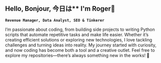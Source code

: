 ## Hello, Bonjour, 今日は**  I'm Roger👋

**`Revenue Manager, Data Analyst, SEO & Tinkerer`**


I’m passionate about coding, from building side projects to writing Python scripts that automate repetitive tasks and make life easier. Whether it’s creating efficient solutions or exploring new technologies, I love tackling challenges and turning ideas into reality. My journey started with curiosity, and now coding has become both a tool and a creative outlet. Feel free to explore my repositories—there’s always something new in the works! 🚀
